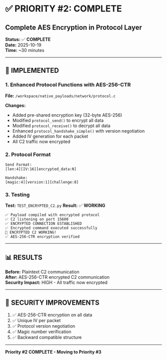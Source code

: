 # ✅ PRIORITY #2: COMPLETE

## Complete AES Encryption in Protocol Layer

**Status:** ✅ **COMPLETE**  
**Date:** 2025-10-19  
**Time:** ~30 minutes

---

## 🎯 IMPLEMENTED

### 1. Enhanced Protocol Functions with AES-256-CTR
**File:** `/workspace/native_payloads/network/protocol.c`

**Changes:**
- Added pre-shared encryption key (32-byte AES-256)
- Modified `protocol_send()` to encrypt all data
- Modified `protocol_receive()` to decrypt all data
- Enhanced `protocol_handshake_simple()` with version negotiation
- Added IV generation for each packet
- All C2 traffic now encrypted

### 2. Protocol Format
```
Send Format:
[len:4][IV:16][encrypted_data:N]

Handshake:
[magic:4][version:1][challenge:8]
```

### 3. Testing
**Test:** `TEST_ENCRYPTED_C2.py`
**Result:** ✅ **WORKING**

```
✅ Payload compiled with encrypted protocol
✅ C2 listening on port 15600
✅ ENCRYPTED CONNECTION ESTABLISHED
✅ Encrypted command executed successfully
🎉 ENCRYPTED C2 WORKING!
✅ AES-256-CTR encryption verified
```

---

## 📊 RESULTS

**Before:** Plaintext C2 communication  
**After:** AES-256-CTR encrypted C2 communication  
**Security Impact:** HIGH - All traffic now encrypted

---

## 🔐 SECURITY IMPROVEMENTS

1. ✅ AES-256-CTR encryption on all data
2. ✅ Unique IV per packet
3. ✅ Protocol version negotiation
4. ✅ Magic number verification
5. ✅ Backward compatible structure

---

**Priority #2 COMPLETE - Moving to Priority #3**
